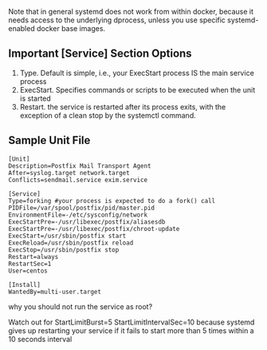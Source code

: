 Note that in general systemd does not work from within docker, because it needs access to the underlying dprocess, unless you use specific systemd-enabled docker base images. 

Important [Service] Section Options
--------
1. Type. Default is simple, i.e., your ExecStart process IS the main service process
2. ExecStart. Specifies commands or scripts to be executed when the unit is started
3. Restart. the service is restarted after its process exits, with the exception of a clean stop by the systemctl command.

Sample Unit File
--------
```
[Unit]
Description=Postfix Mail Transport Agent
After=syslog.target network.target
Conflicts=sendmail.service exim.service

[Service]
Type=forking #your process is expected to do a fork() call
PIDFile=/var/spool/postfix/pid/master.pid
EnvironmentFile=-/etc/sysconfig/network
ExecStartPre=-/usr/libexec/postfix/aliasesdb
ExecStartPre=-/usr/libexec/postfix/chroot-update
ExecStart=/usr/sbin/postfix start
ExecReload=/usr/sbin/postfix reload
ExecStop=/usr/sbin/postfix stop
Restart=always
RestartSec=1
User=centos

[Install]
WantedBy=multi-user.target
```

why you should not run the service as root?


Watch out for 
StartLimitBurst=5
StartLimitIntervalSec=10
because systemd gives up restarting your service if it fails to start more than 5 times within a 10 seconds interval

